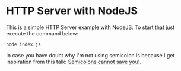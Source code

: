 # HTTP Server with NodeJS

This is a simple HTTP Server example with NodeJS. To start that just execute the command below:

```
node index.js
```

In case you have doubt why I'm not using semicolon is because I get inspiration from this talk: [Semicolons cannot save you!](https://www.youtube.com/watch?v=Qlr-FGbhKaI).
